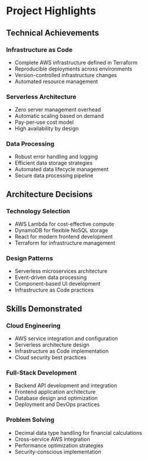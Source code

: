 # Project Highlights

## Technical Achievements

### Infrastructure as Code
- Complete AWS infrastructure defined in Terraform
- Reproducible deployments across environments
- Version-controlled infrastructure changes
- Automated resource management

### Serverless Architecture
- Zero server management overhead
- Automatic scaling based on demand
- Pay-per-use cost model
- High availability by design

### Data Processing
- Robust error handling and logging
- Efficient data storage strategies
- Automated data lifecycle management
- Secure data processing pipeline

## Architecture Decisions

### Technology Selection
- AWS Lambda for cost-effective compute
- DynamoDB for flexible NoSQL storage
- React for modern frontend development
- Terraform for infrastructure management

### Design Patterns
- Serverless microservices architecture
- Event-driven data processing
- Component-based UI development
- Infrastructure as Code practices

## Skills Demonstrated

### Cloud Engineering
- AWS service integration and configuration
- Serverless architecture design
- Infrastructure as Code implementation
- Cloud security best practices

### Full-Stack Development
- Backend API development and integration
- Frontend application architecture
- Database design and optimization
- Deployment and DevOps practices

### Problem Solving
- Decimal data type handling for financial calculations
- Cross-service AWS integration
- Performance optimization strategies
- Security-conscious implementation